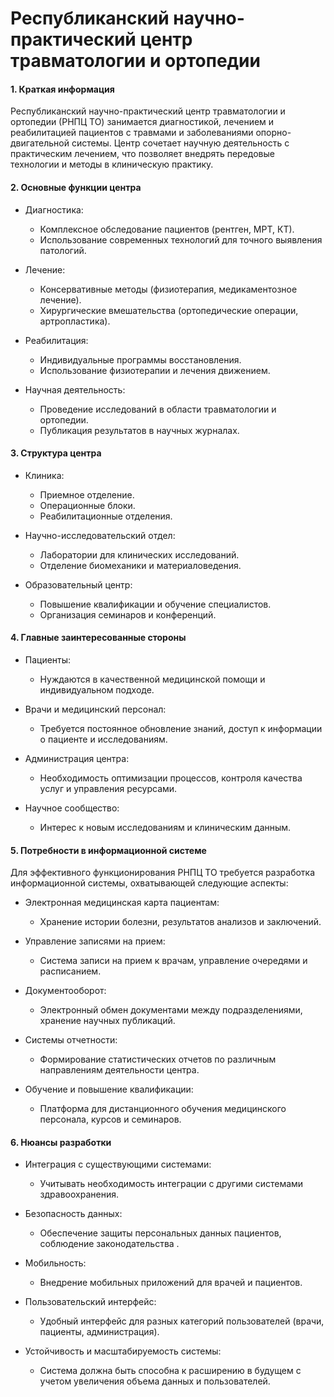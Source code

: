 # Республиканский научно-практический центр травматологии и ортопедии 

#### 1. Краткая информация
Республиканский научно-практический центр травматологии и ортопедии (РНПЦ ТО) занимается диагностикой, лечением и реабилитацией пациентов с травмами и заболеваниями опорно-двигательной системы. Центр сочетает научную деятельность с практическим лечением, что позволяет внедрять передовые технологии и методы в клиническую практику.

#### 2. Основные функции центра
- Диагностика:
   - Комплексное обследование пациентов (рентген, МРТ, КТ).
   - Использование современных технологий для точного выявления патологий.

- Лечение:
   - Консервативные методы (физиотерапия, медикаментозное лечение).
   - Хирургические вмешательства (ортопедические операции, артропластика).

- Реабилитация:
   - Индивидуальные программы восстановления.
   - Использование физиотерапии и лечения движением.

- Научная деятельность:
   - Проведение исследований в области травматологии и ортопедии.
   - Публикация результатов в научных журналах.

#### 3. Структура центра
- Клиника:
   - Приемное отделение.
   - Операционные блоки.
   - Реабилитационные отделения.

- Научно-исследовательский отдел:
   - Лаборатории для клинических исследований.
   - Отделение биомеханики и материаловедения.

- Образовательный центр:
   - Повышение квалификации и обучение специалистов.
   - Организация семинаров и конференций.

#### 4. Главные заинтересованные стороны
- Пациенты:
   - Нуждаются в качественной медицинской помощи и индивидуальном подходе.

- Врачи и медицинский персонал:
   - Требуется постоянное обновление знаний, доступ к информации о пациенте и исследованиям.

- Администрация центра:
   - Необходимость оптимизации процессов, контроля качества услуг и управления ресурсами.

- Научное сообщество:
    - Интерес к новым исследованиям и клиническим данным.

#### 5. Потребности в информационной системе
Для эффективного функционирования РНПЦ ТО требуется разработка информационной системы, охватывающей следующие аспекты:

- Электронная медицинская карта пациентам:
   -  Хранение истории болезни, результатов анализов и заключений.
 
- Управление записями на прием:
    - Система записи на прием к врачам, управление очередями и расписанием.

- Документооборот:
  -  Электронный обмен документами между подразделениями, хранение научных публикаций.

- Системы отчетности:
   - Формирование статистических отчетов по различным направлениям деятельности центра.

- Обучение и повышение квалификации:
   - Платформа для дистанционного обучения медицинского персонала, курсов и семинаров.

#### 6. Нюансы разработки
- Интеграция с существующими системами:
   - Учитывать необходимость интеграции с другими системами здравоохранения.

- Безопасность данных:
   - Обеспечение защиты персональных данных пациентов, соблюдение законодательства .

- Мобильность:
   - Внедрение мобильных приложений для врачей и пациентов.

- Пользовательский интерфейс:
   - Удобный интерфейс для разных категорий пользователей (врачи, пациенты, администрация).

- Устойчивость и масштабируемость системы:
   - Система должна быть способна к расширению в будущем с учетом увеличения объема данных и пользователей.
